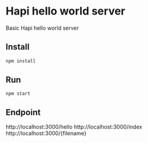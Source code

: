 # Hapi hello world server
Basic Hapi hello world server

## Install
```bash
npm install
```
## Run 
```
npm start
```
## Endpoint
http://localhost:3000/hello
http://localhost:3000/index
http://localhost:3000/{filename}
